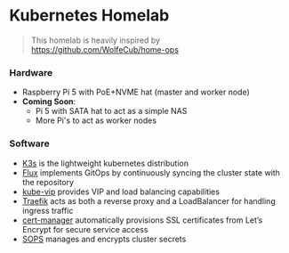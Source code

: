 # Kubernetes Homelab

> This homelab is heavily inspired by https://github.com/WolfeCub/home-ops

### Hardware

- Raspberry Pi 5 with PoE+NVME hat (master and worker node)
- **Coming Soon**:
    -   Pi 5 with SATA hat to act as a simple NAS
    -   More Pi's to act as worker nodes

### Software

- [K3s](https://k3s.io/) is the lightweight kubernetes distribution
- [Flux](https://fluxcd.io/) implements GitOps by continuously syncing the cluster state with the repository
- [kube-vip](https://kube-vip.io/) provides VIP and load balancing capabilities
- [Traefik](https://traefik.io/traefik/) acts as both a reverse proxy and a LoadBalancer for handling ingress traffic
- [cert-manager](https://cert-manager.io/) automatically provisions SSL certificates from Let’s Encrypt for secure service access
- [SOPS](https://github.com/mozilla/sops) manages and encrypts cluster secrets
